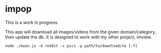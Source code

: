 # impop

This is a work in progress.

This app will download all images/videos from the given domain/category, then update the db. It is designed to work with my other project, imview.

`node ./main.js -d reddit -c pics -p path/to/download/to [-f]`

